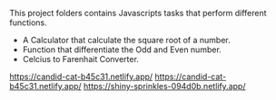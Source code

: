 This project folders contains Javascripts tasks that perform different functions.
- A Calculator that calculate the square root of a number. 
- Function that differentiate the Odd and Even number. 
- Celcius to Farenhait Converter. 

https://candid-cat-b45c31.netlify.app/
https://candid-cat-b45c31.netlify.app/
https://shiny-sprinkles-094d0b.netlify.app/